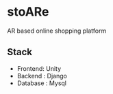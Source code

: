 # stoARe
AR based online shopping platform

## Stack
- Frontend: Unity
- Backend : Django
- Database : Mysql
